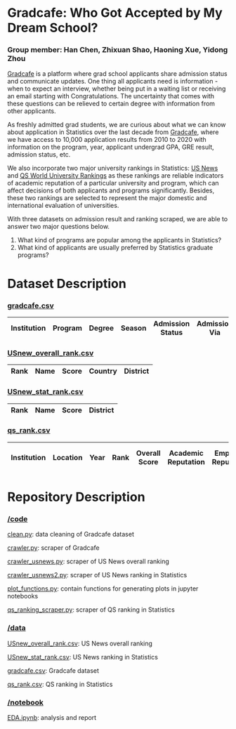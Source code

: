 # Gradcafe: Who Got Accepted by My Dream School?

### Group member: Han Chen, Zhixuan Shao, Haoning Xue, Yidong Zhou

[Gradcafe](https://www.thegradcafe.com/) is a platform where grad school applicants share admission status and communicate updates. One thing all applicants need is information - when to expect an interview, whether being put in a waiting list or receiving an email starting with Congratulations. The uncertainty that comes with these questions can be relieved to certain degree with information from other applicants.

As freshly admitted grad students, we are curious about what we can know about application in Statistics over the last decade from [Gradcafe](https://www.thegradcafe.com/), where we have access to 10,000 application results from 2010 to 2020 with information on the program, year, applicant undergrad GPA, GRE result, admission status, etc.

We also incorporate two major university rankings in Statistics: [US News](https://www.usnews.com/best-colleges/rankings/national-universities) and [QS World University Rankings](https://www.topuniversities.com/university-rankings/world-university-rankings/2020) as these rankings are reliable indicators of academic reputation of a particular university and program, which can affect decisions of both applicants and programs significantly. Besides, these two rankings are selected to represent the major domestic and international evaluation of universities.

With three datasets on admission result and ranking scraped, we are able to answer two major questions below.
1. What kind of programs are popular among the applicants in Statistics?
2. What kind of applicants are usually preferred by Statistics graduate programs?

# Dataset Description
### [gradcafe.csv](data/gradcafe.csv)

| Institution | Program | Degree | Season | Admission Status | Admission Via | Status | Data Added | Notes |
|    :---:    |  :---:  |  :---: |  :---: |      :---:       |     :---:     |  :---: |    :---:   | :---: |

### [USnew_overall_rank.csv](data/USnew_overall_rank.csv)

| Rank | Name | Score | Country | District |
|:---: |:---: | :---: |  :---:  |  :---:   |

### [USnew_stat_rank.csv](data/USnew_stat_rank.csv)

| Rank | Name | Score| District |
|:---: |:---: | :---:|  :---:   |

### [qs_rank.csv](data/qs_rank.csv)

| Institution | Location | Year | Rank | Overall Score | Academic Reputation | Employer Reputation | Citation per Paper | H-index citation |
|    :---:    |  :---:   |:---: | :---:|   :---:       |        :---:        |       :---:         |       :---:        |      :---:       |

# Repository Description
### [/code](code)
[clean.py](/code/clean.py): data cleaning of Gradcafe dataset

[crawler.py](/code/crawler.py): scraper of Gradcafe

[crawler_usnews.py](/code/crawler_usnews.py): scraper of US News overall ranking

[crawler_usnews2.py](/code/crawler_usnews2.py): scraper of US News ranking in Statistics

[plot_functions.py](/code/describe.py): contain functions for generating plots in jupyter notebooks

[qs_ranking_scraper.py](/code/qs_ranking_scraper.py): scraper of QS ranking in Statistics

### [/data](data)
[USnew_overall_rank.csv](/data/USnew_overall_rank.csv): US News overall ranking

[USnew_stat_rank.csv](/data/USnew_stat_rank.csv): US News ranking in Statistics

[gradcafe.csv](/data/gradcafe.csv): Gradcafe dataset

[qs_rank.csv](/data/qs_rank.csv): QS ranking in Statistics

### [/notebook](notebook)
[EDA.ipynb](/notebook/EDA.ipynb): analysis and report
